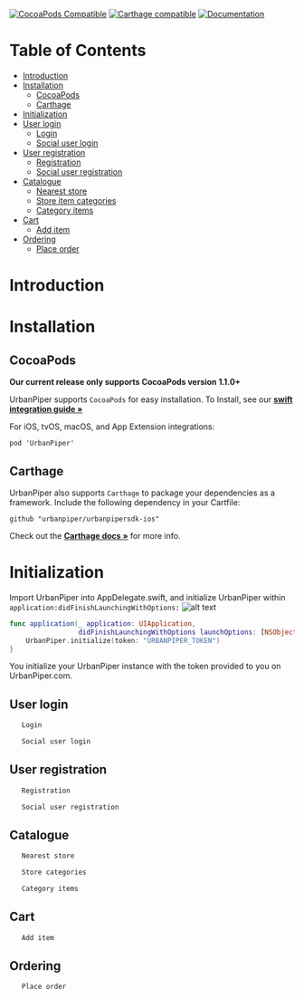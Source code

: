 
[![CocoaPods Compatible](http://img.shields.io/cocoapods/v/urbanpiper-swift.svg)](https://urbanpiper.com)
[![Carthage compatible](https://img.shields.io/badge/Carthage-compatible-4BC51D.svg)](https://github.com/Carthage/Carthage)
[![Documentation](https://urbanpiper.github.io/urbanpiper/badge.svg)](https://urbanpiper.github.io/urbanpipersdk-ios)
# Table of Contents

<!-- MarkdownTOC -->

- [Introduction](#introduction)
- [Installation](#installation)
    - [CocoaPods](#cocoapods)
    - [Carthage](#carthage)
- [Initialization](#initialization)
- [User login](#login)
    - [Login](#login)
    - [Social user login](#user-social-login)
- [User registration](#user-registration)
    - [Registration](#registration)
    - [Social user registration](#user-social-registration)
- [Catalogue](#catalogue)
    - [Nearest store](#nearest-store)
    - [Store item categories](#store-item-catalogue)
    - [Category items](#category-items)
- [Cart](#cart)
    - [Add item](#add-item)
- [Ordering](#ordering)
    - [Place order](#place-order)

<!-- /MarkdownTOC -->

<a name="introduction"></a>
# Introduction

<a name="installation"></a>
# Installation

<a name="cocoapods"></a>
## CocoaPods

**Our current release only supports CocoaPods version 1.1.0+**

UrbanPiper supports `CocoaPods` for easy installation.
To Install, see our **[swift integration guide »](https://UrbanPiper.com/help/reference/swift)**

For iOS, tvOS, macOS, and App Extension integrations:

`pod 'UrbanPiper'`

<a name="carthage"></a>
## Carthage

UrbanPiper also supports `Carthage` to package your dependencies as a framework. Include the following dependency in your Cartfile:

`github "urbanpiper/urbanpipersdk-ios"`

Check out the **[Carthage docs »](https://github.com/Carthage/Carthage#if-youre-building-for-ios-tvos-or-watchos)** for more info. 

<a name="initialization"></a>
# Initialization

Import UrbanPiper into AppDelegate.swift, and initialize UrbanPiper within `application:didFinishLaunchingWithOptions:`
![alt text](http://images.mxpnl.com/docs/2016-07-19%2023:27:03.724972-Screen%20Shot%202016-07-18%20at%207.16.51%20PM.png)

```swift
func application(_ application: UIApplication,
                 didFinishLaunchingWithOptions launchOptions: [NSObject: AnyObject]?) -> Bool {
    UrbanPiper.initialize(token: "URBANPIPER_TOKEN")
}
```

You initialize your UrbanPiper instance with the token provided to you on UrbanPiper.com.

<a name="user-login"></a>
## User login
```swift
   Login
```
```swift
   Social user login
```

<a name="user-registration"></a>
## User registration
```swift
   Registration
```
```swift
   Social user registration
```

<a name="catalogue"></a>
## Catalogue
```swift
   Nearest store
```
```swift
   Store categories
```
```swift
   Category items
```

<a name="cart"></a>
## Cart
```swift
   Add item
```

<a name="Ordering"></a>
## Ordering
```swift
   Place order
```
